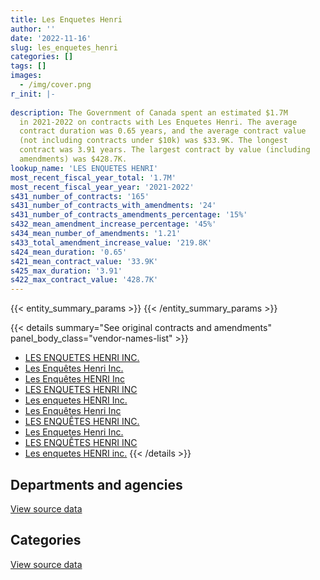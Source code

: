 ```yaml
---
title: Les Enquetes Henri
author: ''
date: '2022-11-16'
slug: les_enquetes_henri
categories: []
tags: []
images:
  - /img/cover.png
r_init: |-
  
description: The Government of Canada spent an estimated $1.7M
  in 2021-2022 on contracts with Les Enquetes Henri. The average
  contract duration was 0.65 years, and the average contract value
  (not including contracts under $10k) was $33.9K. The longest
  contract was 3.91 years. The largest contract by value (including
  amendments) was $428.7K.
lookup_name: 'LES ENQUETES HENRI'
most_recent_fiscal_year_total: '1.7M'
most_recent_fiscal_year_year: '2021-2022'
s431_number_of_contracts: '165'
s431_number_of_contracts_with_amendments: '24'
s431_number_of_contracts_amendments_percentage: '15%'
s432_mean_amendment_increase_percentage: '45%'
s434_mean_number_of_amendments: '1.21'
s433_total_amendment_increase_value: '219.8K'
s424_mean_duration: '0.65'
s421_mean_contract_value: '33.9K'
s425_max_duration: '3.91'
s422_max_contract_value: '428.7K'
---
```


<script src="/rmarkdown-libs/htmlwidgets/htmlwidgets.js"></script>
<link href="/rmarkdown-libs/datatables-css/datatables-crosstalk.css" rel="stylesheet" />
<script src="/rmarkdown-libs/datatables-binding/datatables.js"></script>
<script src="/rmarkdown-libs/jquery/jquery-3.6.0.min.js"></script>
<link href="/rmarkdown-libs/dt-core-bootstrap/css/dataTables.bootstrap.min.css" rel="stylesheet" />
<link href="/rmarkdown-libs/dt-core-bootstrap/css/dataTables.bootstrap.extra.css" rel="stylesheet" />
<script src="/rmarkdown-libs/dt-core-bootstrap/js/jquery.dataTables.min.js"></script>
<script src="/rmarkdown-libs/dt-core-bootstrap/js/dataTables.bootstrap.min.js"></script>
<link href="/rmarkdown-libs/crosstalk/css/crosstalk.min.css" rel="stylesheet" />
<script src="/rmarkdown-libs/crosstalk/js/crosstalk.min.js"></script>
<script src="/rmarkdown-libs/htmlwidgets/htmlwidgets.js"></script>
<link href="/rmarkdown-libs/datatables-css/datatables-crosstalk.css" rel="stylesheet" />
<script src="/rmarkdown-libs/datatables-binding/datatables.js"></script>
<script src="/rmarkdown-libs/jquery/jquery-3.6.0.min.js"></script>
<link href="/rmarkdown-libs/dt-core-bootstrap/css/dataTables.bootstrap.min.css" rel="stylesheet" />
<link href="/rmarkdown-libs/dt-core-bootstrap/css/dataTables.bootstrap.extra.css" rel="stylesheet" />
<script src="/rmarkdown-libs/dt-core-bootstrap/js/jquery.dataTables.min.js"></script>
<script src="/rmarkdown-libs/dt-core-bootstrap/js/dataTables.bootstrap.min.js"></script>
<link href="/rmarkdown-libs/crosstalk/css/crosstalk.min.css" rel="stylesheet" />
<script src="/rmarkdown-libs/crosstalk/js/crosstalk.min.js"></script>

{{< entity_summary_params >}}
{{< /entity_summary_params >}}

{{< details summary="See original contracts and amendments" panel_body_class="vendor-names-list" >}}
- [LES ENQUETES HENRI INC.](https://search.open.canada.ca/en/ct/?sort=contract_value_f%20desc&page=1&search_text=%22LES%20ENQUETES%20HENRI%20INC.%22)
- [Les Enquêtes Henri Inc.](https://search.open.canada.ca/en/ct/?sort=contract_value_f%20desc&page=1&search_text=%22Les%20Enqu%c3%aates%20Henri%20Inc.%22)
- [Les Enquêtes HENRI Inc](https://search.open.canada.ca/en/ct/?sort=contract_value_f%20desc&page=1&search_text=%22Les%20Enqu%c3%aates%20HENRI%20Inc%22)
- [LES ENQUETES HENRI INC](https://search.open.canada.ca/en/ct/?sort=contract_value_f%20desc&page=1&search_text=%22LES%20ENQUETES%20HENRI%20INC%22)
- [Les enquetes HENRI Inc.](https://search.open.canada.ca/en/ct/?sort=contract_value_f%20desc&page=1&search_text=%22Les%20enquetes%20HENRI%20Inc.%22)
- [Les Enquêtes Henri Inc](https://search.open.canada.ca/en/ct/?sort=contract_value_f%20desc&page=1&search_text=%22Les%20Enqu%c3%aates%20Henri%20Inc%22)
- [LES ENQUÊTES HENRI INC.](https://search.open.canada.ca/en/ct/?sort=contract_value_f%20desc&page=1&search_text=%22LES%20ENQU%c3%8aTES%20HENRI%20INC.%22)
- [Les Enquetes Henri Inc.](https://search.open.canada.ca/en/ct/?sort=contract_value_f%20desc&page=1&search_text=%22Les%20Enquetes%20Henri%20Inc.%22)
- [LES ENQUÊTES HENRI INC](https://search.open.canada.ca/en/ct/?sort=contract_value_f%20desc&page=1&search_text=%22LES%20ENQU%c3%8aTES%20HENRI%20INC%22)
- [Les enquetes HENRI inc.](https://search.open.canada.ca/en/ct/?sort=contract_value_f%20desc&page=1&search_text=%22Les%20enquetes%20HENRI%20inc.%22)
{{< /details >}}

## Departments and agencies

<div id="htmlwidget-1" style="width:100%;height:auto;" class="datatables html-widget"></div>
<script type="application/json" data-for="htmlwidget-1">{"x":{"style":"bootstrap","filter":"none","vertical":false,"data":[["<a href=\"/departments/aafc-aac/\">Agriculture and Agri-Food Canada<\/a>","<a href=\"/departments/cbsa-asfc/\">Canada Border Services Agency<\/a>","<a href=\"/departments/cic/\">Immigration, Refugees and Citizenship Canada<\/a>","<a href=\"/departments/cra-arc/\">Canada Revenue Agency<\/a>","<a href=\"/departments/dfatd-maecd/\">Global Affairs Canada<\/a>","<a href=\"/departments/dnd-mdn/\">National Defence<\/a>","<a href=\"/departments/ec/\">Environment and Climate Change Canada<\/a>","<a href=\"/departments/esdc-edsc/\">Employment and Social Development Canada<\/a>","<a href=\"/departments/hc-sc/\">Health Canada<\/a>","<a href=\"/departments/iaac-aeic/\">Impact Assessment Agency of Canada<\/a>","<a href=\"/departments/ic/\">Innovation, Science and Economic Development Canada<\/a>","<a href=\"/departments/jus/\">Department of Justice Canada<\/a>","<a href=\"/departments/nrc-cnrc/\">National Research Council Canada<\/a>","<a href=\"/departments/nrcan-rncan/\">Natural Resources Canada<\/a>","<a href=\"/departments/pc/\">Parks Canada<\/a>","<a href=\"/departments/pch/\">Canadian Heritage<\/a>","<a href=\"/departments/ppsc-sppc/\">Public Prosecution Service of Canada<\/a>","<a href=\"/departments/ps-sp/\">Public Safety Canada<\/a>","<a href=\"/departments/pwgsc-tpsgc/\">Public Services and Procurement Canada<\/a>","<a href=\"/departments/rcmp-grc/\">Royal Canadian Mounted Police<\/a>","<a href=\"/departments/tc/\">Transport Canada<\/a>"],[null,null,null,null,63360.23,null,null,64492.61,null,null,null,null,null,null,null,null,null,null,null,null,null],[20918.1,8190.89,null,134103.76,78701.93,null,null,301413.75,null,null,null,43787.5,54331.95,null,null,106748.39,39551.4,null,null,9153.78,null],[105746.81,241072,36677.03,44664.56,26574.39,30404.27,2967.56,125679.48,4643.84,null,null,null,19231.05,75959.07,74611.6,45990,17246.25,35751.72,null,271943.31,46818.83],[176875.14,322390.62,null,166660.51,15009.61,null,30087.75,59187.68,23606.16,25352.72,44265.38,2117.5,null,53887.88,206061.16,null,null,19398.91,19833.19,501210.56,7633.2]],"container":"<table class=\"table table-striped table-hover row-border order-column display\">\n  <thead>\n    <tr>\n      <th>Department<\/th>\n      <th>2018-2019<\/th>\n      <th>2019-2020<\/th>\n      <th>2020-2021<\/th>\n      <th>2021-2022<\/th>\n    <\/tr>\n  <\/thead>\n<\/table>","options":{"order":[[4,"desc"]],"pageLength":10,"autoWidth":true,"columnDefs":[{"targets":1,"render":"function(data, type, row, meta) {\n    return type !== 'display' ? data : DTWidget.formatCurrency(data, \"$\", 2, 3, \",\", \".\", true, null);\n  }"},{"targets":2,"render":"function(data, type, row, meta) {\n    return type !== 'display' ? data : DTWidget.formatCurrency(data, \"$\", 2, 3, \",\", \".\", true, null);\n  }"},{"targets":3,"render":"function(data, type, row, meta) {\n    return type !== 'display' ? data : DTWidget.formatCurrency(data, \"$\", 2, 3, \",\", \".\", true, null);\n  }"},{"targets":4,"render":"function(data, type, row, meta) {\n    return type !== 'display' ? data : DTWidget.formatCurrency(data, \"$\", 2, 3, \",\", \".\", true, null);\n  }"},{"width":"16%","targets":[1,2,3,4]},{"className":"dt-right","targets":[1,2,3,4]}],"orderClasses":false}},"evals":["options.columnDefs.0.render","options.columnDefs.1.render","options.columnDefs.2.render","options.columnDefs.3.render"],"jsHooks":[]}</script>
<p class="text-right">
<a href="https://github.com/GoC-Spending/contracts-data/tree/main/data/out/vendors/les_enquetes_henri/summary_by_fiscal_year_by_department.csv" class="source-data-link btn btn-link">View source data</a>
</p>

## Categories

<div id="htmlwidget-2" style="width:100%;height:auto;" class="datatables html-widget"></div>
<script type="application/json" data-for="htmlwidget-2">{"x":{"style":"bootstrap","filter":"none","vertical":false,"data":[["<a href=\"/categories/professional_services/\">Professional services<\/a>","<a href=\"/categories/medical/\">Medical<\/a>","<a href=\"/categories/security_and_protection/\">Security and protection<\/a>","<a href=\"/categories/human_capital/\">Human capital<\/a>"],[127852.84,null,null,null],[789321.06,null,null,7580.39],[1153882.19,41934.95,null,10164.61],[1596782.22,32530.38,44265.38,null]],"container":"<table class=\"table table-striped table-hover row-border order-column display\">\n  <thead>\n    <tr>\n      <th>Category<\/th>\n      <th>2018-2019<\/th>\n      <th>2019-2020<\/th>\n      <th>2020-2021<\/th>\n      <th>2021-2022<\/th>\n    <\/tr>\n  <\/thead>\n<\/table>","options":{"order":[[4,"desc"]],"dom":"t","pageLength":30,"autoWidth":true,"columnDefs":[{"targets":1,"render":"function(data, type, row, meta) {\n    return type !== 'display' ? data : DTWidget.formatCurrency(data, \"$\", 2, 3, \",\", \".\", true, null);\n  }"},{"targets":2,"render":"function(data, type, row, meta) {\n    return type !== 'display' ? data : DTWidget.formatCurrency(data, \"$\", 2, 3, \",\", \".\", true, null);\n  }"},{"targets":3,"render":"function(data, type, row, meta) {\n    return type !== 'display' ? data : DTWidget.formatCurrency(data, \"$\", 2, 3, \",\", \".\", true, null);\n  }"},{"targets":4,"render":"function(data, type, row, meta) {\n    return type !== 'display' ? data : DTWidget.formatCurrency(data, \"$\", 2, 3, \",\", \".\", true, null);\n  }"},{"width":"16%","targets":[1,2,3,4]},{"className":"dt-right","targets":[1,2,3,4]}],"orderClasses":false,"lengthMenu":[10,25,30,50,100]}},"evals":["options.columnDefs.0.render","options.columnDefs.1.render","options.columnDefs.2.render","options.columnDefs.3.render"],"jsHooks":[]}</script>
<p class="text-right">
<a href="https://github.com/GoC-Spending/contracts-data/tree/main/data/out/vendors/les_enquetes_henri/summary_by_fiscal_year_by_category.csv" class="source-data-link btn btn-link">View source data</a>
</p>
